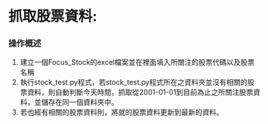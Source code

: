 # 抓取股票資料:
### 操作概述
1. 建立一個Focus_Stock的excel檔案並在裡面填入所關注的股票代碼以及股票名稱
2. 執行stock_test.py程式，若stock_test.py程式所在之資料夾並沒有相關的股票資料，則自動判斷今天時間，抓取從2001-01-01到目前為止之所關注股票資料，並儲存在同一個資料夾中。
3. 若也經有相關的股票資料則，將就的股票資料更新到最新的資料。